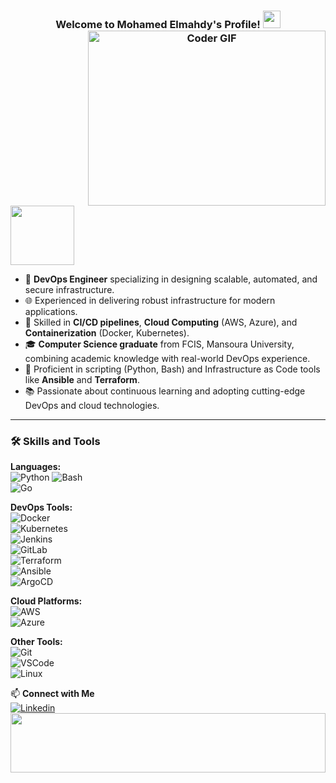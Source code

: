 <h3 align="center">
  Welcome to Mohamed Elmahdy's Profile!
  <img align="right" src="https://media.giphy.com/media/SWoSkN6DxTszqIKEqv/giphy.gif" alt="Coder GIF" width="380" height="280">
  <img src="https://media.giphy.com/media/hvRJCLFzcasrR4ia7z/giphy.gif" width="28">
</h3>
<br/>
<br/>

<img align="center" src="https://github.com/Govindv7555/Govindv7555/blob/main/49e76e0596857673c5c80c85b84394c1.gif" width=45% height=95px>

- 🏢 **DevOps Engineer** specializing in designing scalable, automated, and secure infrastructure.  
- 🌐 Experienced in delivering robust infrastructure for modern applications.  
- 🚀 Skilled in **CI/CD pipelines**, **Cloud Computing** (AWS, Azure), and **Containerization** (Docker, Kubernetes).  
- 🎓 **Computer Science graduate** from FCIS, Mansoura University, combining academic knowledge with real-world DevOps experience.  
- 🔧 Proficient in scripting (Python, Bash) and Infrastructure as Code tools like **Ansible** and **Terraform**.  
- 📚 Passionate about continuous learning and adopting cutting-edge DevOps and cloud technologies.  

---

### 🛠️ **Skills and Tools**  

**Languages:**  
![Python](https://img.shields.io/badge/-Python-3776AB?style=flat-square&logo=Python&logoColor=white)
![Bash](https://img.shields.io/badge/-Bash-4EAA25?style=flat-square&logo=GNU-Bash&logoColor=white)  
![Go](https://img.shields.io/badge/-Go-00ADD8?style=flat-square&logo=Go&logoColor=white)  

**DevOps Tools:**  
![Docker](https://img.shields.io/badge/-Docker-2496ED?style=flat-square&logo=Docker&logoColor=white)  
![Kubernetes](https://img.shields.io/badge/-Kubernetes-326CE5?style=flat-square&logo=Kubernetes&logoColor=white)  
![Jenkins](https://img.shields.io/badge/-Jenkins-D24939?style=flat-square&logo=Jenkins&logoColor=white)  
![GitLab](https://img.shields.io/badge/-GitLab-FC6D26?style=flat-square&logo=GitLab&logoColor=white)  
![Terraform](https://img.shields.io/badge/-Terraform-623CE4?style=flat-square&logo=Terraform&logoColor=white)  
![Ansible](https://img.shields.io/badge/-Ansible-EE0000?style=flat-square&logo=Ansible&logoColor=white)  
![ArgoCD](https://img.shields.io/badge/-Argo%20CD-EF7B4D?style=flat-square&logo=Argo&logoColor=white)  

**Cloud Platforms:**  
![AWS](https://img.shields.io/badge/-AWS-232F3E?style=flat-square&logo=Amazon-AWS&logoColor=white)  
![Azure](https://img.shields.io/badge/-Azure-0078D4?style=flat-square&logo=Microsoft-Azure&logoColor=white)  

**Other Tools:**  
![Git](https://img.shields.io/badge/-Git-F05032?style=flat-square&logo=Git&logoColor=white)  
![VSCode](https://img.shields.io/badge/-VSCode-007ACC?style=flat-square&logo=Visual-Studio-Code&logoColor=white)  
![Linux](https://img.shields.io/badge/-Linux-FCC624?style=flat-square&logo=Linux&logoColor=black)


📫 **Connect with Me**  
[![Linkedin](https://img.shields.io/badge/LinkedIn-0077B5?style=for-the-badge&logo=linkedin&logoColor=white
)](https://www.linkedin.com/in/mohamed-elmahdy01)
 <img src="https://github.com/Govindv7555/Govindv7555/blob/main/49e76e0596857673c5c80c85b84394c1.gif" width=100% height=95px>

